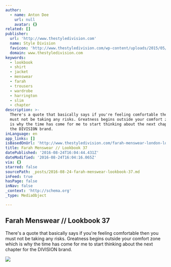 ```yaml
---
author:
  - name: Anton Dee
    url: null
    avatar: {}
related: []
publisher:
  url: 'http://www.thestyledivision.com'
  name: Style Division
  favicon: 'http://www.thestyledivision.com/wp-content/uploads/2015/05/favicon2-copy.png'
  domain: www.thestyledivision.com
keywords:
  - lookbook
  - shirt
  - jacket
  - menswear
  - farah
  - trousers
  - wardrobe
  - harrington
  - slim
  - chapter
description: >-
  There's a quote that basically says if you're feeling comfortable then you
  must not be taking any risks. Greatness begins outside your comfort zone which
  is why the time has come for me to start thinking about the next chapter for
  the DIVISION brand.
inLanguage: en
app_links: []
isBasedOnUrl: 'http://www.thestyledivision.com/farah-menswear-london-lookbook'
title: Farah Menswear // Lookbook 37
datePublished: '2016-08-24T16:04:44.431Z'
dateModified: '2016-08-24T16:04:16.065Z'
via: {}
starred: false
sourcePath: _posts/2016-08-24-farah-menswear-lookbook-37.md
inFeed: true
hasPage: false
inNav: false
_context: 'http://schema.org'
_type: MediaObject

---
```

<article style=""><h1>Farah Menswear // Lookbook 37</h1><p>There's a quote that basically says if you're feeling comfortable then you must not be taking any risks. Greatness begins outside your comfort zone which is why the time has come for me to start thinking about the next chapter for the DIVISION brand.</p><img src="http://www.thestyledivision.com/wp-content/uploads/2016/08/bench-originals-love-hood-lookbook-london-street-style.jpg" /></article>